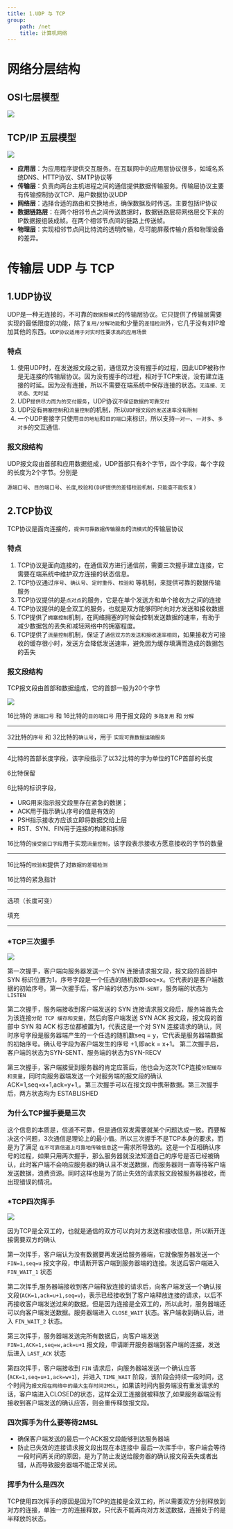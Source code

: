 ```yaml
---
title: 1.UDP 与 TCP
group:
    path: /net
    title: 计算机网络
---
```


# 网络分层结构
## OSI七层模型
![](https://p3-juejin.byteimg.com/tos-cn-i-k3u1fbpfcp/c4db0ba7c4d74649b5bab67db3532803~tplv-k3u1fbpfcp-zoom-1.image)
## TCP/IP 五层模型
![](https://p3-juejin.byteimg.com/tos-cn-i-k3u1fbpfcp/88a5e2424fc34428b52b6cd718e03a48~tplv-k3u1fbpfcp-zoom-1.image)

* **应用层**：为应用程序提供交互服务。在互联网中的应用层协议很多，如域名系统DNS、HTTP协议、SMTP协议等
* **传输层**：负责向两台主机进程之间的通信提供数据传输服务。传输层协议主要有传输控制协议TCP、用户数据协议UDP
* **网络层**：选择合适的路由和交换地点，确保数据及时传送。主要包括IP协议
* **数据链路层**：在两个相邻节点之间传送数据时，数据链路层将网络层交下来的IP数据报组装成帧。在两个相邻节点间的链路上传送帧。
* **物理层**：实现相邻节点间比特流的透明传输，尽可能屏蔽传输介质和物理设备的差异。

# 传输层 UDP 与 TCP
## 1.UDP协议

UDP是一种无连接的，不可靠的`数据报模式`的传输层协议。它只提供了传输层需要实现的最低限度的功能，除了`复用/分解功能`和少量的`差错检测`外，它几乎没有对IP增加其他的东西。`UDP协议适用于对实时性要求高的应用场景`

### 特点

1. 使用UDP时，在发送报文段之前，通信双方没有握手的过程，因此UDP被称作是无连接的传输层协议。因为没有握手的过程，相对于TCP来说，没有建立连接的时延。因为没有连接，所以不需要在端系统中保存连接的状态。`无连接、无状态、无时延`
2. UDP`提供尽力而为的交付服务`，UDP协议`不保证数据的可靠交付`
3. UDP没有`拥塞控制`和`流量控制`的机制，所以`UDP报文段的发送速率没有限制`
4. 一个UDP套接字只使用`目的地址`和`目的端口`来标识，所以支持`一对一`、`一对多`、`多对多`的交互通信.

### 报文段结构

UDP报文段由首部和应用数据组成，UDP首部只有8个字节，四个字段，每个字段的长度为2个字节。分别是

`源端口号`、`目的端口号`、`长度`,`校验和(DUP提供的差错校验机制，只能查不能恢复)`

## 2.TCP协议

TCP协议是面向连接的，`提供可靠数据传输服务`的`流模式`的传输层协议

### 特点

1. TCP协议是面向连接的，在通信双方进行通信前，需要三次握手建立连接，它需要在端系统中维护双方连接的状态信息。
2. TCP协议通过`序号`、`确认号`、`定时重传`、`校验和` 等机制，来提供可靠的数据传输服务
3. TCP协议提供的是`点对点`的服务，它是在单个发送方和单个接收方之间的连接
4. TCP协议提供的是全双工的服务，也就是双方能够同时向对方发送和接收数据
5. TCP提供了`拥塞控制`机制，在网络拥塞的时候会控制发送数据的速率，有助于减少数据包的丢失和减轻网络中的拥塞程度。
6. TCP提供了`流量控制`机制，保证了`通信双方的发送和接收速率相同`，如果接收方可接收的缓存很小时，发送方会降低发送速率，避免因为缓存填满而造成的数据包的丢失

### 报文段结构

TCP报文段由首部和数据组成，它的首部一般为20个字节


![](https://p3-juejin.byteimg.com/tos-cn-i-k3u1fbpfcp/47bd5e78570140128070484e252e1ca2~tplv-k3u1fbpfcp-zoom-1.image)



16比特的 `源端口号` 和 16比特的`目的端口号` 用于报文段的 `多路复用` 和 `分解`

***

32比特的`序号` 和 32比特的`确认号`，用于 `实现可靠数据运输服务`

***

4比特的首部长度字段，该字段指示了以32比特的字为单位的TCP首部的长度

6比特保留

6比特的标识字段，

-   URG用来指示报文段里存在紧急的数据；
-   ACK用于指示确认序号的值是有效的
-   PSH指示接收方应该立即将数据交给上层
-   RST、SYN、FIN用于连接的构建和拆除

16比特的`接受窗口字段`用于实现`流量控制`，该字段表示接收方愿意接收的字节的数量

***

16比特的`校验和`提供了对`数据的差错检测`

16比特的紧急指针

***

选项（长度可变）

填充

***

### \*TCP三次握手

![](https://p3-juejin.byteimg.com/tos-cn-i-k3u1fbpfcp/91eb45bcbf6d4841b366461444dd24a9~tplv-k3u1fbpfcp-zoom-1.image)

第一次握手，客户端向服务器发送一个 SYN 连接请求报文段，报文段的首部中 SYN 标识位置为1，序号字段是一个任选的随机数即seq=x。它代表的是客户端数据的初始序号。第一次握手后，客户端的状态为`SYN-SENT`，服务端的状态为 `LISTEN`

第二次握手，服务端接收到客户端发送的 SYN 连接请求报文段后，服务端首先会为该连接`分配 TCP 缓存和变量`，然后向客户端发送 SYN ACK 报文段，报文段的首部中 SYN 和 ACK 标志位都被置为1，代表这是一个对 SYN 连接请求的确认，同时序号字段是服务器端产生的一个任选的随机数seq = y，它代表是服务器端数据的初始序号。确认号字段为客户端发生的序号 +1,即ack = x+1。
第二次握手后，客户端的状态为SYN-SENT、服务端的状态为SYN-RECV

第三次握手，客户端接受到服务器的肯定应答后，他也会为这次TCP连接`分配缓存和变量`，同时向服务器端发送一个对服务端的报文段的确认ACK=1,seq=x+1,ack=y+1,。第三次握手可以在报文段中携带数据。第三次握手后，两方状态均为 ESTABLISHED


### 为什么TCP握手要是三次

这个信息的本质是，信道不可靠，但是通信双发需要就某个问题达成一致。而要解决这个问题，3次通信是理论上的最小值。所以三次握手不是TCP本身的要求，而是为了满足 `在不可靠信道上可靠地传输信息`这一需求所导致的。这是一个互相确认序号的过程，如果只用两次握手，那么服务器就没法知道自己的序号是否已经被确认，此时客户端不会响应服务器的确认且不发送数据，而服务器则一直等待客户端发送数据，浪费资源。同时这样也是为了防止失效的请求报文段被服务器接收，而出现错误的情况。

### \*TCP四次挥手
![](https://p3-juejin.byteimg.com/tos-cn-i-k3u1fbpfcp/7b464f2f54b34618af29fc99baf9a282~tplv-k3u1fbpfcp-zoom-1.image)

因为TCP是全双工的，也就是通信的双方可以向对方发送和接收信息，所以断开连接需要双方的确认

第一次挥手，客户端认为没有数据要再发送给服务器端，它就像服务器发送一个 `FIN=1,seq=u` 报文字段，申请断开客户端到服务器端的连接。发送后客户端进入 `FIN_WAIT_1` 状态

第二次挥手,服务器端接收到客户端释放连接的请求后，向客户端发送一个确认报文段(`ACK=1,ack=u+1,seq=v`)，表示已经接收到了客户端释放连接的请求，以后不再接收客户端发送过来的数据。但是因为连接是全双工的，所以此时，服务器端还可以向客户端发送数据。服务器端进入 `CLOSE_WAIT` 状态。客户端收到确认后，进入 `FIN_WAIT_2` 状态。

第三次挥手，服务器端发送完所有数据后，向客户端发送 `FIN=1,ACK=1,seq=w,ack=u+1` 报文段，申请断开服务器端到客户端的连接，发送后进入 `LAST_ACK` 状态

第四次挥手，客户端接收到 `FIN` 请求后，向服务器端发送一个确认应答(`ACK=1,seq=u+1,ack=w+1`)，并进入 `TIME_WAIT` 阶段，该阶段会持续一段时间，这个时间为`报文段在网络中的最大生存时间2MSL`，如果该时间内服务端没有重发请求的话，客户端进入CLOSED的状态，这样全双工连接就被释放了,如果服务器端没有接收到客户端发送的确认应答，则会重传释放报文段。

### 四次挥手为什么要等待2MSL
* 确保客户端发送的最后一个ACK报文段能够到达服务器端
* 防止已失效的连接请求报文段出现在本连接中
最后一次挥手中，客户端会等待一段时间再关闭的原因，是为了防止发送给服务器的确认报文段丢失或者出错，从而导致服务器端不能正常关闭。
### 挥手为什么是四次
TCP使用四次挥手的原因是因为TCP的连接是全双工的，所以需要双方分别释放到对方的连接，单独一方的连接释放，只代表不能再向对方发送数据，连接处于的是半释放的状态。

